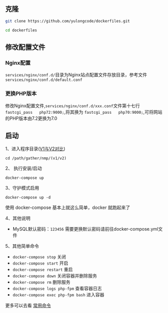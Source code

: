 ## 克隆

```bash
git clone https://github.com/yulongcode/dockerfiles.git
```

```bash
cd dockerfiles
```

## 修改配置文件

### Nginx配置

`services/nginx/conf.d/`目录为Nginx站点配置文件存放目录，参考文件`services/nginx/conf.d/default.conf`

### 更换PHP版本

修改Nginx配置文件,`services/nginx/conf.d/xxx.conf`文件第十七行`fastcgi_pass   php72:9000;`,将其换为
`fastcgi_pass   php70:9000;`,可将网站的PHP版本由7.2更换为7.0

## 启动

1、进入程序目录([V1与V2对比](../../gather/nmp/README.md))

```
cd /path/gather/nmp/(v1/v2)
```

2、 执行安装/启动

```
docker-compose up
```

3、守护模式启用

```
docker-compose up -d
```

使用 docker-compose 基本上就这么简单，docker 就跑起来了  

4、其他说明

- MySQL默认密码：`123456` 需要更换默认密码请前往docker-compose.yml文件

5、其他简单命令

- `docker-compose stop` 关闭
- `docker-compose start` 开启
- `docker-compose restart` 重启
- `docker-compose down` 关闭容器并删除服务
- `docker-compose rm` 删除服务
- `docker-compose logs php-fpm` 查看容器日志
- `docker-compose exec php-fpm bash` 进入容器

更多可以去看 [常用命令](start-command.md)

